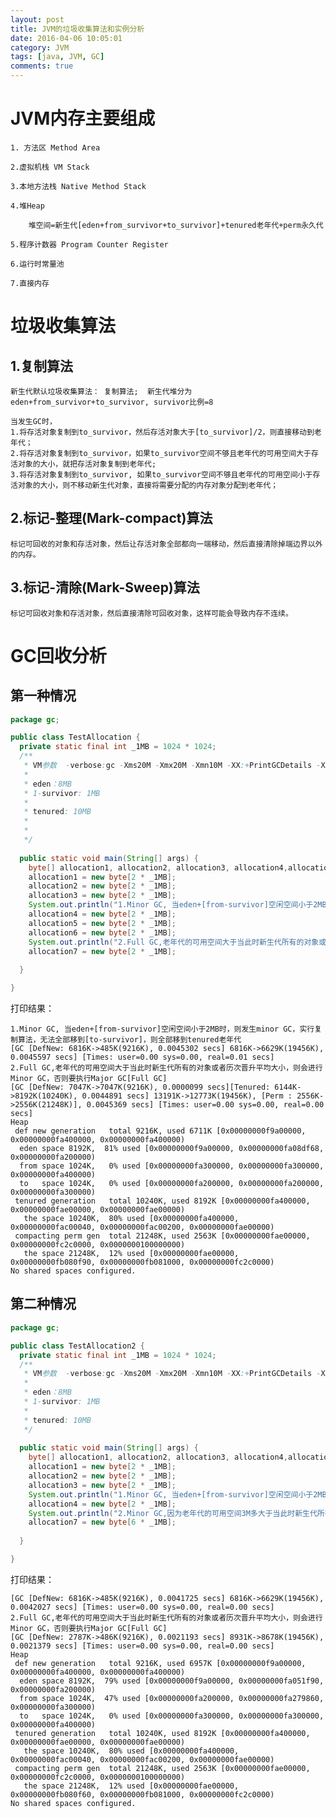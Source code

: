 ```yaml
---
layout: post
title: JVM的垃圾收集算法和实例分析
date: 2016-04-06 10:05:01
category: JVM
tags: [java, JVM, GC]
comments: true
---
```



# JVM内存主要组成

	1. 方法区 Method Area

	2.虚拟机栈 VM Stack

	3.本地方法栈 Native Method Stack

	4.堆Heap
	
		堆空间=新生代[eden+from_survivor+to_survivor]+tenured老年代+perm永久代

	5.程序计数器 Program Counter Register

	6.运行时常量池

	7.直接内存

# 垃圾收集算法	

## 1.复制算法

	新生代默认垃圾收集算法： 复制算法;  新生代堆分为eden+from_survivor+to_survivor, survivor比例=8
	
	当发生GC时，
	1.将存活对象复制到to_survivor，然后存活对象大于[to_survivor]/2，则直接移动到老年代；
	2.将存活对象复制到to_survivor，如果to_survivor空间不够且老年代的可用空间大于存活对象的大小，就把存活对象复制到老年代;
	3.将存活对象复制到to_survivor, 如果to_survivor空间不够且老年代的可用空间小于存活对象的大小，则不移动新生代对象，直接将需要分配的内存对象分配到老年代；

## 2.标记-整理(Mark-compact)算法
	标记可回收的对象和存活对象，然后让存活对象全部都向一端移动，然后直接清除掉端边界以外的内存。
	
## 3.标记-清除(Mark-Sweep)算法
	标记可回收对象和存活对象，然后直接清除可回收对象，这样可能会导致内存不连续。
	
# GC回收分析
	
## 第一种情况

```java
package gc;

public class TestAllocation {
  private static final int _1MB = 1024 * 1024;
  /**
   * VM参数  -verbose:gc -Xms20M -Xmx20M -Xmn10M -XX:+PrintGCDetails -XX:SurvivorRatio=8 -XX:+UseSerialGC
   * 
   * eden：8MB
   * 1-survivor: 1MB
   * 
   * tenured: 10MB
   * 
   * 
   */
  
  public static void main(String[] args) {
    byte[] allocation1, allocation2, allocation3, allocation4,allocation5, allocation6, allocation7;
    allocation1 = new byte[2 * _1MB];
    allocation2 = new byte[2 * _1MB];
    allocation3 = new byte[2 * _1MB];
    System.out.println("1.Minor GC, 当eden+[from-survivor]空闲空间小于2MB时，则发生minor GC，实行复制算法，无法全部移到[to-survivor]，则全部移到tenured老年代");
    allocation4 = new byte[2 * _1MB];
    allocation5 = new byte[2 * _1MB];
    allocation6 = new byte[2 * _1MB];
    System.out.println("2.Full GC,老年代的可用空间大于当此时新生代所有的对象或者历次晋升平均大小，则会进行Minor GC，否则要执行Major GC[Full GC]");
    allocation7 = new byte[2 * _1MB];
    
  }

}
```

打印结果：

	1.Minor GC, 当eden+[from-survivor]空闲空间小于2MB时，则发生minor GC，实行复制算法，无法全部移到[to-survivor]，则全部移到tenured老年代
	[GC [DefNew: 6816K->485K(9216K), 0.0045302 secs] 6816K->6629K(19456K), 0.0045597 secs] [Times: user=0.00 sys=0.00, real=0.01 secs] 
	2.Full GC,老年代的可用空间大于当此时新生代所有的对象或者历次晋升平均大小，则会进行Minor GC，否则要执行Major GC[Full GC]
	[GC [DefNew: 7047K->7047K(9216K), 0.0000099 secs][Tenured: 6144K->8192K(10240K), 0.0044891 secs] 13191K->12773K(19456K), [Perm : 2556K->2556K(21248K)], 0.0045369 secs] [Times: user=0.00 sys=0.00, real=0.00 secs] 
	Heap
	 def new generation   total 9216K, used 6711K [0x00000000f9a00000, 0x00000000fa400000, 0x00000000fa400000)
	  eden space 8192K,  81% used [0x00000000f9a00000, 0x00000000fa08df68, 0x00000000fa200000)
	  from space 1024K,   0% used [0x00000000fa300000, 0x00000000fa300000, 0x00000000fa400000)
	  to   space 1024K,   0% used [0x00000000fa200000, 0x00000000fa200000, 0x00000000fa300000)
	 tenured generation   total 10240K, used 8192K [0x00000000fa400000, 0x00000000fae00000, 0x00000000fae00000)
	   the space 10240K,  80% used [0x00000000fa400000, 0x00000000fac00040, 0x00000000fac00200, 0x00000000fae00000)
	 compacting perm gen  total 21248K, used 2563K [0x00000000fae00000, 0x00000000fc2c0000, 0x0000000100000000)
	   the space 21248K,  12% used [0x00000000fae00000, 0x00000000fb080f90, 0x00000000fb081000, 0x00000000fc2c0000)
	No shared spaces configured.

## 第二种情况

```java
package gc;

public class TestAllocation2 {
  private static final int _1MB = 1024 * 1024;
  /**
   * VM参数  -verbose:gc -Xms20M -Xmx20M -Xmn10M -XX:+PrintGCDetails -XX:SurvivorRatio=8 -XX:+UseSerialGC
   * 
   * eden：8MB
   * 1-survivor: 1MB
   * 
   * tenured: 10MB 
   */
  
  public static void main(String[] args) {
    byte[] allocation1, allocation2, allocation3, allocation4,allocation5, allocation6, allocation7;
    allocation1 = new byte[2 * _1MB];
    allocation2 = new byte[2 * _1MB];
    allocation3 = new byte[2 * _1MB];
    System.out.println("1.Minor GC, 当eden+[from-survivor]空闲空间小于2MB时，则发生minor GC，实行复制算法，无法全部移到[to-survivor]，则全部移到tenured老年代");
    allocation4 = new byte[2 * _1MB];
    System.out.println("2.Minor GC,因为老年代的可用空间3M多大于当此时新生代所有的对象2M多，则进行Minor GC");
    allocation7 = new byte[6 * _1MB];
    
  }

}
```

打印结果：

	[GC [DefNew: 6816K->485K(9216K), 0.0041725 secs] 6816K->6629K(19456K), 0.0042027 secs] [Times: user=0.00 sys=0.00, real=0.00 secs] 
	2.Full GC,老年代的可用空间大于当此时新生代所有的对象或者历次晋升平均大小，则会进行Minor GC，否则要执行Major GC[Full GC]
	[GC [DefNew: 2787K->486K(9216K), 0.0021193 secs] 8931K->8678K(19456K), 0.0021379 secs] [Times: user=0.00 sys=0.00, real=0.00 secs] 
	Heap
	 def new generation   total 9216K, used 6957K [0x00000000f9a00000, 0x00000000fa400000, 0x00000000fa400000)
	  eden space 8192K,  79% used [0x00000000f9a00000, 0x00000000fa051f90, 0x00000000fa200000)
	  from space 1024K,  47% used [0x00000000fa200000, 0x00000000fa279860, 0x00000000fa300000)
	  to   space 1024K,   0% used [0x00000000fa300000, 0x00000000fa300000, 0x00000000fa400000)
	 tenured generation   total 10240K, used 8192K [0x00000000fa400000, 0x00000000fae00000, 0x00000000fae00000)
	   the space 10240K,  80% used [0x00000000fa400000, 0x00000000fac00040, 0x00000000fac00200, 0x00000000fae00000)
	 compacting perm gen  total 21248K, used 2563K [0x00000000fae00000, 0x00000000fc2c0000, 0x0000000100000000)
	   the space 21248K,  12% used [0x00000000fae00000, 0x00000000fb080f60, 0x00000000fb081000, 0x00000000fc2c0000)
	No shared spaces configured.



